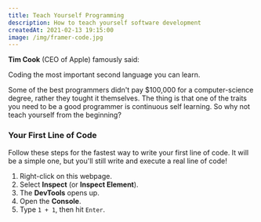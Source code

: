 ```yaml
---
title: Teach Yourself Programming
description: How to teach yourself software development
createdAt: 2021-02-13 19:15:00
image: /img/framer-code.jpg
---
```



**Tim Cook** (CEO of Apple) famously said:

<quote>
Coding the most important second language you can learn.
</quote>

Some of the best programmers didn't pay $100,000 for a computer-science degree, rather they tought it themselves. The thing is that one of the traits you need to be a good programmer is continuous self learning. So why not teach yourself from the beginning?

### Your First Line of Code

Follow these steps for the fastest way to write your first line of code. It will be a simple one, but you'll still write and execute a real line of code!

1. Right-click on this webpage.
2. Select **Inspect** (or **Inspect Element**).<nuxt-picture src="/img/inspect-elment.png" height="400" width="600" ></nuxt-picture>
3. The **DevTools** opens up.
4. Open the **Console**.
5. Type `1 + 1`, then hit `Enter`.
